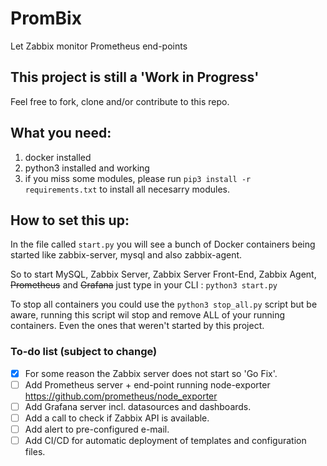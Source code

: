 # PromBix
Let Zabbix monitor Prometheus end-points

## This project is still a 'Work in Progress'
Feel free to fork, clone and/or contribute to this repo.

## What you need:
1. docker installed
2. python3 installed and working
3. if you miss some modules, please run `pip3 install -r requirements.txt` to install all necesarry modules.

## How to set this up:
In the file called `start.py` you will see a bunch of Docker containers being started like zabbix-server, mysql and also zabbix-agent.

So to start MySQL, Zabbix Server, Zabbix Server Front-End, Zabbix Agent, ~~Prometheus~~ and ~~Grafana~~ just type in your CLI : `python3 start.py`

To stop all containers you could use the `python3 stop_all.py` script but be aware, running this script wil stop and remove ALL of your running containers. Even the ones that weren't started by this project.

### To-do list (subject to change)

- [x] For some reason the Zabbix server does not start so 'Go Fix'.
- [ ] Add Prometheus server + end-point running node-exporter https://github.com/prometheus/node_exporter
- [ ] Add Grafana server incl. datasources and dashboards.
- [ ] Add a call to check if Zabbix API is available.
- [ ] Add alert to pre-configured e-mail.
- [ ] Add CI/CD for automatic deployment of templates and configuration files.